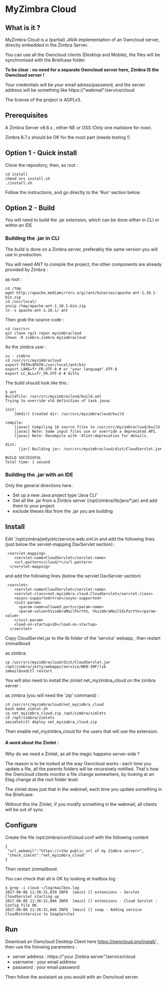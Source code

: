 # MyZimbra Cloud

## What is it ?

MyZimbra Cloud is a (partial) JAVA implementation of an Owncloud server, directly embedded in the Zimbra Server.

You can use all the Owncloud clients (Desktop and Mobile), the files will be synchronised with the Briefcase folder.

**To be clear : no need for a separate Owncloud server here, Zimbra IS the Owncloud server !**

Your credentials will be your email adress/password, and the server address will be something like
https://"webmail"/service/cloud

The license of the project is AGPLv3.

## Prerequisites

A Zimbra Server v8.6.x , either NE or OSS (Only one mailstore for now).

Zimbra 8.7.x should be OK for the most part (needs testing !)

## Option 1 - Quick install

Clone the repository, then, as root :

```
cd install
chmod u+x install.sh
./install.sh
```

Follow the instructions, and go directly to the 'Run' section below.

## Option 2 - Build

You will need to build the .jar extension, which can be done either in CLI or within an IDE

### Building the .jar in CLI

The build is done on a Zimbra server, preferably the same version you will use in production.

You will need ANT to compile the project, the other components are already provided by Zimbra :

as root :

```
cd /tmp
wget http://apache.mediamirrors.org//ant/binaries/apache-ant-1.10.1-bin.zip
cd /usr/local/
unzip /tmp/apache-ant-1.10.1-bin.zip
ln -s apache-ant-1.10.1/ ant
```

Then grab the source code :

```
cd /usr/src
git clone <git repo> myzimbracloud
chown -R zimbra.zimbra myzimbracloud
```

As the zimbra user :

```
su - zimbra
cd /usr/src/myzimbracloud
export PATH=$PATH:/usr/local/ant/bin
export LANG=fr_FR.UTF-8 # or "your language".UTF-8
export LC_ALL=fr_FR.UTF-8 # ditto
```

The build should look like this :

```
$ ant
Buildfile: /usr/src/myzimbracloud/build.xml
Trying to override old definition of task javac

init:
    [mkdir] Created dir: /usr/src/myzimbracloud/build

compile:
    [javac] Compiling 16 source files to /usr/src/myzimbracloud/build
    [javac] Note: Some input files use or override a deprecated API.
    [javac] Note: Recompile with -Xlint:deprecation for details.

dist:
      [jar] Building jar: /usr/src/myzimbracloud/dist/CloudServlet.jar

BUILD SUCCESSFUL
Total time: 1 second
```

### Building the .jar with an IDE

Only the general directions here :

  * Set up a new Java project type 'Java CLI'
  * Get all the .jar from a Zimbra server (/opt/zimbra/lib/jars/*.jar) and add them to your project
  * exclude theses libs from the .jar you are building

## Install



Edit '/opt/zimbra/jetty/etc/service.web.xml.in and add the following lines (just below the servlet-mapping DavServlet section) :

```
 <servlet-mapping>
    <servlet-name>CloudServlet</servlet-name>
    <url-pattern>/cloud/*</url-pattern>
  </servlet-mapping>
```

and add the following lines (below the servlet DavServler section)

```
 <servlet>
    <servlet-name>CloudServlet</servlet-name>
    <servlet-class>net.myzimbra.cloud.CloudServlet</servlet-class>
    <async-supported>true</async-supported>
    <init-param>
      <param-name>allowed.ports</param-name>
      <param-value>%%zimbraMailPort%%, %%zimbraMailSSLPort%%</param-value>
    </init-param>
    <load-on-startup>10</load-on-startup>
  </servlet>
```


Copy CloudServlet.jar to the lib folder of the 'service' webapp , then restart zmmailboxd

as zimbra:
```
cp /usr/src/myzimbracloud/dist/CloudServlet.jar /opt/zimbra/jetty/webapps/service/WEB-INF/lib
zmmailboxdctl restart
```

You will also need to install the zimlet net_myzimbra_cloud on the zimbra server :

as zimbra (you will need the 'zip' command) :
```
cd /usr/src/myzimbracloud/net_myzimbra_cloud
bash make_zimlet.sh
cp net_myzimbra_cloud.zip /opt/zimbra/zimlets
cd /opt/zimbra/zimlets
zmzimletctl deploy net_myzimbra_cloud.zip
```

Then enable net_myzimbra_cloud for the users that will use the extension.

#### A word about the Zimlet :

Why do we need a Zimlet, as all the magic happens server-side ?

The reason is to be looked at the way Owncloud works : each time you update a file, all
the parents folders will be recursively notified. That's how the Owncloud clients monitor a file change
somewhere, by looking at an Etag change at the root folder level.

The zimlet does just that in the webmail, each time you update something in the Briefcase.

Without this the Zimlet, if you modify something in the webmail, all clients will be out of sync.

## Configure

Create the file /opt/zimbra/conf/cloud.conf with the following content

```
{
 "url_webmail":"https://<the public url of my Zimbra server>",
 "check_zimlet":"net_myzimbra_cloud"
}
```

Then restart zmmailboxd.

You can check that all is OK by looking at mailbox.log :

```
$ grep -i cloud ~/log/mailbox.log
2017-06-06 11:36:31,839 INFO  [main] [] extensions - Servlet CloudServlet starting up
2017-06-06 11:36:31,846 INFO  [main] [] extensions - Cloud Servlet : Config file OK.
2017-06-06 11:36:31,846 INFO  [main] [] soap - Adding service CloudExtnService to SoapServlet
```

## Run

Download an Owncloud Desktop Client here https://owncloud.org/install/ , then use the folowing parameters :

  * server address : https://"your Zimbra server"/service/cloud
  * username : your email address
  * password : your email password
   
Then follow the assistant as you would with an Owncloud server.
